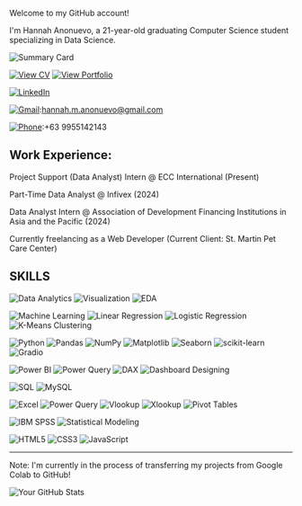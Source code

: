 Welcome to my GitHub account!

I'm Hannah Anonuevo, a 21-year-old graduating Computer Science student specializing in Data Science.

![Summary Card](https://github-profile-summary-cards.vercel.app/api/cards/profile-details?username=hannah-anonuevo&theme=radical)

[![View CV](https://img.shields.io/badge/View_CV-FF5733?style=for-the-badge&logo=adobe&logoColor=white)](https://docs.google.com/document/d/1HFIbKByHi6DDxiud-7YXpWaOI5CaLCFL/edit?usp=sharing&ouid=113567588371366582440&rtpof=true&sd=true)
[![View Portfolio](https://img.shields.io/badge/View_Portfolio-FF5733?style=for-the-badge&logo=adobe&logoColor=white)](https://docs.google.com/document/d/1GxqSSB563V-Mr_kQ_opXocfQ6K0yjoNDeCp6QjmfVqo/edit?usp=sharing)

[![LinkedIn](https://img.shields.io/badge/LinkedIn-%230077B5.svg?style=for-the-badge&logo=linkedin&logoColor=white)](https://www.linkedin.com/in/hannah-a%C3%B1onuevo-b3ab241b7/)

[![Gmail](https://img.shields.io/badge/Gmail-D14836?style=for-the-badge&logo=gmail&logoColor=white)](mailto:hannah.m.anonuevo@gmail.com):hannah.m.anonuevo@gmail.com

[![Phone](https://img.shields.io/badge/Phone-25D366?style=for-the-badge&logo=whatsapp&logoColor=white)](tel:+639955142143):+63 9955142143

Work Experience:
----------------------------------------------------------------------------------------------------------------------------------------------------------------
Project Support (Data Analyst) Intern @ ECC International (Present)

Part-Time Data Analyst @ Infivex (2024)

Data Analyst Intern @ Association of Development Financing Institutions in Asia and the Pacific (2024)

Currently freelancing as a Web Developer (Current Client: St. Martin Pet Care Center)


SKILLS
------------------------------------------------------------------------------------------------------------------------------------------------------------------------------------------------------------------------------

![Data Analytics](https://img.shields.io/badge/Data%20Analytics-%231572B6.svg?style=for-the-badge&logo=google-analytics&logoColor=white)
![Visualization](https://img.shields.io/badge/Data%20Visualization-%23E34F26.svg?style=for-the-badge&logo=tableau&logoColor=white)
![EDA](https://img.shields.io/badge/EDA-%2345b8ac?style=for-the-badge&logo=python&logoColor=white)


![Machine Learning](https://img.shields.io/badge/Machine%20Learning-%23FF6F00.svg?style=for-the-badge&logo=tensorflow&logoColor=white)
![Linear Regression](https://img.shields.io/badge/Linear%20Regression-%23EE4C2C.svg?style=for-the-badge&logo=scikit-learn&logoColor=white)
![Logistic Regression](https://img.shields.io/badge/Logistic%20Regression-%23FF4500.svg?style=for-the-badge&logo=scikit-learn&logoColor=white)
![K-Means Clustering](https://img.shields.io/badge/K--Means%20Clustering-%23E6E6FA.svg?style=for-the-badge&logo=scikit-learn&logoColor=black)


![Python](https://img.shields.io/badge/Python-%233776AB.svg?style=for-the-badge&logo=python&logoColor=white)
![Pandas](https://img.shields.io/badge/Pandas-%23150458.svg?style=for-the-badge&logo=pandas&logoColor=white)
![NumPy](https://img.shields.io/badge/NumPy-%23013243.svg?style=for-the-badge&logo=numpy&logoColor=white)
![Matplotlib](https://img.shields.io/badge/Matplotlib-%233E4A89.svg?style=for-the-badge&logo=plotly&logoColor=white)
![Seaborn](https://img.shields.io/badge/Seaborn-%2300A98F.svg?style=for-the-badge&logo=python&logoColor=white)
![scikit-learn](https://img.shields.io/badge/scikit--learn-%23F7931E.svg?style=for-the-badge&logo=scikit-learn&logoColor=white)
![Gradio](https://img.shields.io/badge/Gradio-%23FFAE00.svg?style=for-the-badge&logo=gradio&logoColor=black)

![Power BI](https://img.shields.io/badge/Power%20BI-F2C811?style=for-the-badge&logo=powerbi&logoColor=black)
![Power Query](https://img.shields.io/badge/Power%20Query-%230078D4.svg?style=for-the-badge&logo=powerbi&logoColor=white)
![DAX](https://img.shields.io/badge/DAX-%23F47A20.svg?style=for-the-badge&logo=powerbi&logoColor=white)
![Dashboard Designing](https://img.shields.io/badge/Dashboard%20Designing-%23FABC09.svg?style=for-the-badge&logo=tableau&logoColor=white)

![SQL](https://img.shields.io/badge/SQL-%2300f.svg?style=for-the-badge&logo=database&logoColor=white)
![MySQL](https://img.shields.io/badge/MySQL-%234479A1.svg?style=for-the-badge&logo=mysql&logoColor=white)


![Excel](https://img.shields.io/badge/Microsoft%20Excel-217346?style=for-the-badge&logo=microsoft-excel&logoColor=white)
![Power Query](https://img.shields.io/badge/Power%20Query-%230078D4.svg?style=for-the-badge&logo=microsoft-excel&logoColor=white)
![Vlookup](https://img.shields.io/badge/Vlookup-%23FF4500.svg?style=for-the-badge&logo=microsoft-excel&logoColor=white)
![Xlookup](https://img.shields.io/badge/Xlookup-%23FF4500.svg?style=for-the-badge&logo=microsoft-excel&logoColor=white)
![Pivot Tables](https://img.shields.io/badge/Pivot%20Tables-%231572B6.svg?style=for-the-badge&logo=microsoft-excel&logoColor=white)

![IBM SPSS](https://img.shields.io/badge/IBM%20SPSS-%23001F3F.svg?style=for-the-badge&logo=ibm&logoColor=white)
![Statistical Modeling](https://img.shields.io/badge/Statistical%20Modeling-%23FF6F00.svg?style=for-the-badge&logo=python&logoColor=white)


![HTML5](https://img.shields.io/badge/HTML5-E34F26?style=for-the-badge&logo=html5&logoColor=white)
![CSS3](https://img.shields.io/badge/CSS3-1572B6?style=for-the-badge&logo=css3&logoColor=white)
![JavaScript](https://img.shields.io/badge/JavaScript-F7DF1E?style=for-the-badge&logo=javascript&logoColor=black)

------------------------------------------------------------------------------------------------------------------------------------------------------------------------------------------------------------------------------

Note: I'm currently in the process of transferring my projects from Google Colab to GitHub!

![Your GitHub Stats](https://github-readme-stats.vercel.app/api?username=hannah-anonuevo&show_icons=true&theme=radical) 


